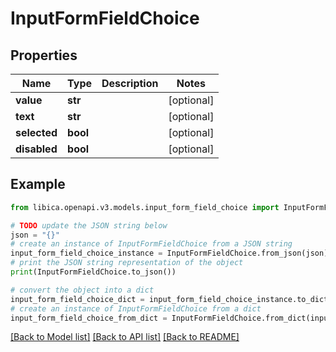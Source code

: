 # InputFormFieldChoice


## Properties

Name | Type | Description | Notes
------------ | ------------- | ------------- | -------------
**value** | **str** |  | [optional] 
**text** | **str** |  | [optional] 
**selected** | **bool** |  | [optional] 
**disabled** | **bool** |  | [optional] 

## Example

```python
from libica.openapi.v3.models.input_form_field_choice import InputFormFieldChoice

# TODO update the JSON string below
json = "{}"
# create an instance of InputFormFieldChoice from a JSON string
input_form_field_choice_instance = InputFormFieldChoice.from_json(json)
# print the JSON string representation of the object
print(InputFormFieldChoice.to_json())

# convert the object into a dict
input_form_field_choice_dict = input_form_field_choice_instance.to_dict()
# create an instance of InputFormFieldChoice from a dict
input_form_field_choice_from_dict = InputFormFieldChoice.from_dict(input_form_field_choice_dict)
```
[[Back to Model list]](../README.md#documentation-for-models) [[Back to API list]](../README.md#documentation-for-api-endpoints) [[Back to README]](../README.md)


